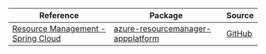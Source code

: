 | Reference | Package | Source |
|---|---|---|
|[Resource Management - Spring Cloud](resourcemanager-appplatform-readme.md)|[azure-resourcemanager-appplatform](https://repo1.maven.org/maven2/com/azure/resourcemanager/azure-resourcemanager-appplatform)|[GitHub](https://github.com/Azure/azure-sdk-for-java/blob/main/sdk/resourcemanager/azure-resourcemanager-appplatform)|
